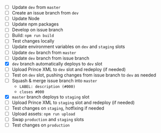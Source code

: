 - [ ] Update `dev` from `master`
- [ ] Create an issue branch from `dev`
- [ ] Update Node
- [ ] Update npm packages
- [ ] Develop on issue branch
- [ ] Build: `npm run build`
- [ ] Test changes locally
- [ ] Update environment variables on `dev` and `staging` slots
- [ ] Update `dev` branch from `master`
- [ ] Update `dev` branch from issue branch
- [x] `dev` branch automatically deploys to `dev` slot
- [ ] Upload Prince XML to `dev` slot and redeploy (if needed)
- [ ] Test on `dev` slot, pushing changes from issue branch to `dev` as needed
- [ ] Squash & merge issue branch into `master`
    - `LABEL: description (#000)`
    - `closes #000`
- [x] `master` branch deploys to `staging` slot
- [ ] Upload Prince XML to `staging` slot and redeploy (if needed)
- [ ] Test changes on `staging`, hotfixing if needed
- [ ] Upload assets: `npm run upload`
- [ ] Swap `production` and `staging` slots
- [ ] Test changes on `production`
